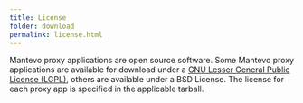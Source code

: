 ```yaml
---
title: License
folder: download
permalink: license.html
---
```


Mantevo proxy applications are open source software. 
Some Mantevo proxy applications are available for download under a 
[GNU Lesser General Public License (LGPL)](http://www.gnu.org/copyleft/lgpl.html), 
others are available under a BSD License. 
The license for each proxy app is specified in the applicable tarball.